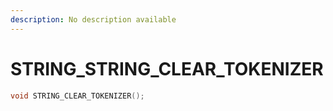 ```yaml
---
description: No description available 
---
```


# STRING\_STRING_CLEAR_TOKENIZER

```cpp
void STRING_CLEAR_TOKENIZER();
```
